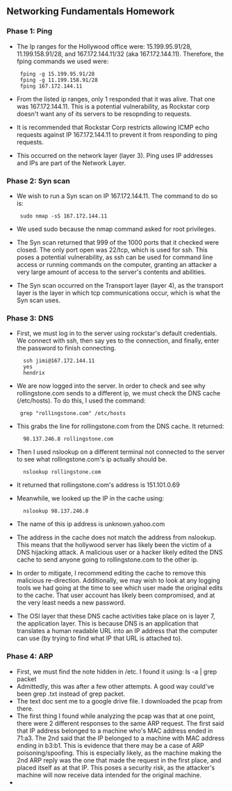 ## Networking Fundamentals Homework

### Phase 1: Ping

 - The Ip ranges for the Hollywood office were: 15.199.95.91/28, 11.199.158.91/28, and 167.172.144.11/32 (aka 167.172.144.11). Therefore, the fping commands we used were:

        fping -g 15.199.95.91/28
        fping -g 11.199.158.91/28
        fping 167.172.144.11
        
 - From the listed ip ranges, only 1 responded that it was alive. That one was 167.172.144.11. This is a potential vulnerability, as Rockstar 
corp doesn't want any of its servers to be resopnding to requests.
 - It is recommended that Rockstar Corp restricts allowing ICMP echo requests against IP 167.172.144.11 to prevent it from responding to ping requests.
 - This occurred on the network layer (layer 3). Ping uses IP addresses and IPs are part of the Network Layer.

### Phase 2: Syn scan

 - We wish to run a Syn scan on IP 167.172.144.11. The command to do so is:

        sudo nmap -sS 167.172.144.11
        
 - We used sudo because the nmap command asked for root privileges.
 - The Syn scan returned that 999 of the 1000 ports that it checked were closed. The only port open was 22/tcp, which is used for ssh. This poses a potential vulnerability, as ssh can be used for command line access or running commands on the computer, granting an attacker a very large amount of access to the server's contents and abilities.
 - The Syn scan occurred on the Transport layer (layer 4), as the transport layer is the layer in which tcp communications occur, which is what the Syn scan uses.

### Phase 3: DNS

 - First, we must log in to the server using rockstar's default credentials. We connect with ssh, then say yes to the connection, and finally, enter the password to finish connecting.

         ssh jimi@167.172.144.11
         yes
         hendrix
         
 - We are now logged into the server. In order to check and see why rollingstone.com sends to a different ip, we must check the DNS cache (/etc/hosts). To do this, I used the command:

        grep "rollingstone.com" /etc/hosts
        
 - This grabs the line for rollingstone.com from the DNS cache. It returned:
        
         98.137.246.8 rollingstone.com

 - Then I used nslookup on a different terminal not connected to the server to see what rollingstone.com's ip actually should be. 

         nslookup rollingstone.com

 - It returned that rollingstone.com's address is 151.101.0.69
 - Meanwhile, we looked up the IP in the cache using:

         nslookup 98.137.246.8
         
 - The name of this ip address is unknown.yahoo.com
 - The address in the cache does not match the address from nslookup. This means that the hollywood server has likely been the victim of a DNS hijacking attack. A malicious user or a hacker likely edited the DNS cache to send anyone going to rollingstone.com to the other ip.
 - In order to mitigate, I recommend editing the cache to remove this malicious re-direction. Additionally, we may wish to look at any logging tools we had going at the time to see which user made the original edits to the cache. That user account has likely been compromised, and at the very least needs a new password.
 - The OSI layer that these DNS cache activities take place on is layer 7, the application layer. This is because DNS is an application that translates a human readable URL into an IP address that the computer can use (by trying to find what IP that URL is attached to).

### Phase 4: ARP

 - First, we must find the note hidden in /etc. I found it using:
          ls -a | grep packet
 - Admittedly, this was after a few other attempts. A good way could've been grep .txt instead of grep packet.
 - The text doc sent me to a google drive file. I downloaded the pcap from there.
 - The first thing I found while analyzing the pcap was that at one point, there were 2 different responses to the same ARP request. The first said that IP address belonged to a machine who's MAC address ended in 71:a3. The 2nd said that the IP belonged to a machine with MAC address ending in b3:b1. This is evidence that there may be a case of ARP poisoning/spoofing. This is especially likely, as the machine making the 2nd ARP reply was the one that made the request in the first place, and placed itself as at that IP. This poses a security risk, as the attacker's machine will now receive data intended for the original machine.
 - 
